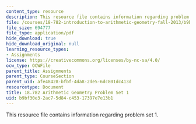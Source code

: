 ```yaml
---
content_type: resource
description: This resource file contains information regarding problem set 1.
file: /courses/18-782-introduction-to-arithmetic-geometry-fall-2013/b9bf30e32ac75d84c45317397e7e13b1_MIT18_782F13_pset1.pdf
file_size: 694777
file_type: application/pdf
hide_download: true
hide_download_original: null
learning_resource_types:
- Assignments
license: https://creativecommons.org/licenses/by-nc-sa/4.0/
ocw_type: OCWFile
parent_title: Assignments
parent_type: CourseSection
parent_uid: afe48428-bfbf-4da8-2de5-6dc801dc413d
resourcetype: Document
title: 18.782 Arithmetic Geometry Problem Set 1
uid: b9bf30e3-2ac7-5d84-c453-17397e7e13b1
---
```

This resource file contains information regarding problem set 1.